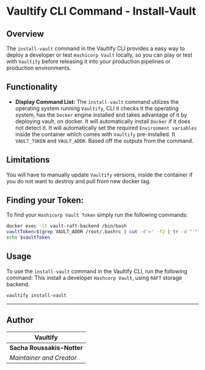 <!-- // ########################################################################################
// # ██████╗ ██╗   ██╗██╗   ██╗███╗   ██╗     ██████╗ ██████╗  ██████╗ ██╗   ██╗██████╗   #
// # ██╔══██╗██║   ██║██║   ██║████╗  ██║    ██╔════╝ ██╔══██╗██╔═══██╗██║   ██║██╔══██╗  #
// # ██████╔╝██║   ██║██║   ██║██╔██╗ ██║    ██║  ███╗██████╔╝██║   ██║██║   ██║██████╔╝  #
// # ██╔══██╗██║   ██║██║   ██║██║╚██╗██║    ██║   ██║██╔══██╗██║   ██║██║   ██║██╔═══╝   #
// # ██████╔╝╚██████╔╝╚██████╔╝██║ ╚████║    ╚██████╔╝██║  ██║╚██████╔╝╚██████╔╝██║       #
// # ╚═════╝  ╚═════╝  ╚═════╝ ╚═╝  ╚═══╝     ╚═════╝ ╚═╝  ╚═╝ ╚═════╝  ╚═════╝ ╚═╝       #
// # Author: Sacha Roussakis-Notter														  #
// # Project: Vaultify																	  #
// # Description: Easily push, pull and encrypt tofu and terraform statefiles from Vault. #
// ######################################################################################## -->

# Vaultify CLI Command - Install-Vault

## Overview
The `install-vault` command in the Vaultify CLI provides a easy way to deploy a developer or test `Hashicorp Vault` locally, so you can play or test with `Vaultify` before releasing it into your production pipelines or production environments.

## Functionality
- **Display Command List:**
  The `install-vault` command utilizes the operating system running `Vaultify`, CLI it checks it the operating system, has the `Docker` engine installed and takes advantage of it by deploying vault, on docker. It will automatically install `Docker` if it does not detect it. It will automatically set the required `Environment variables` inside the container which comes with `Vaultify` pre-installed. It `VAULT_TOKEN` and `VAULT_ADDR`. Based off the outputs from the command.

## Limitations

You will have to manually update `Vaultify` versions, inside the container if you do not want to destroy and pull from new docker tag.

## Finding your Token:

To find your `Hashicorp Vault Token` simply run the following commands:

```bash
docker exec -it vault-raft-backend /bin/bash
vaultToken=$(grep VAULT_ADDR /root/.bashrc | cut -d'=' -f2 | tr -d "'")
echo $vaultToken
```

## Usage
To use the `install-vault` command in the Vaultify CLI, run the following command:
This install a developer `Hashcorp Vault`, using `RAFT` storage backend.

```bash
vaultify install-vault
```

---

## Author

| Vaultify                  |
| ----------------------- |
| **Sacha Roussakis-Notter** |
| *Maintainer and Creator* |
